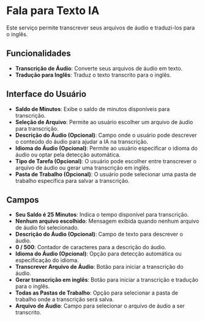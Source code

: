 # Fala para Texto IA

Este serviço permite transcrever seus arquivos de áudio e traduzi-los para o inglês.

## Funcionalidades

- **Transcrição de Áudio**: Converte seus arquivos de áudio em texto.
- **Tradução para Inglês**: Traduz o texto transcrito para o inglês.

## Interface do Usuário

- **Saldo de Minutos**: Exibe o saldo de minutos disponíveis para transcrição.
- **Seleção de Arquivo**: Permite ao usuário escolher um arquivo de áudio para transcrição.
- **Descrição do Áudio (Opcional)**: Campo onde o usuário pode descrever o conteúdo do áudio para ajudar a IA na transcrição.
- **Idioma do Áudio (Opcional)**: Permite ao usuário especificar o idioma do áudio ou optar pela detecção automática.
- **Tipo de Tarefa (Opcional)**: O usuário pode escolher entre transcrever o arquivo de áudio ou gerar uma transcrição em inglês.
- **Pasta de Trabalho (Opcional)**: O usuário pode selecionar uma pasta de trabalho específica para salvar a transcrição.

## Campos

- **Seu Saldo é 25 Minutos**: Indica o tempo disponível para transcrição.
- **Nenhum arquivo escolhido**: Mensagem exibida quando nenhum arquivo de áudio foi selecionado.
- **Descrição do Áudio (Opcional)**: Campo de texto para descrever o áudio.
- **0 / 500**: Contador de caracteres para a descrição do áudio.
- **Idioma do Áudio (Opcional)**: Opção para detecção automática ou especificação do idioma.
- **Transcrever Arquivo de Áudio**: Botão para iniciar a transcrição do áudio.
- **Gerar transcrição em inglês**: Botão para iniciar a transcrição e tradução para o inglês.
- **Todas as Pastas de Trabalho**: Opção para selecionar a pasta de trabalho onde a transcrição será salva.
- **Arquivo de Áudio**: Campo para selecionar o arquivo de áudio a ser transcrito.